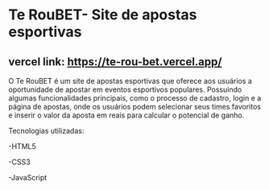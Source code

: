 # Te RouBET- Site de apostas esportivas 



## vercel link: https://te-rou-bet.vercel.app/

O Te RouBET é um site de apostas esportivas que oferece aos usuários a oportunidade de apostar em eventos esportivos populares. Possuindo algumas funcionalidades principais, como o processo de cadastro, login e a página de apostas, onde os usuários podem selecionar seus times favoritos e inserir o valor da aposta em reais para calcular o potencial de ganho.

Tecnologias utilizadas: 



-HTML5



-CSS3



-JavaScript
